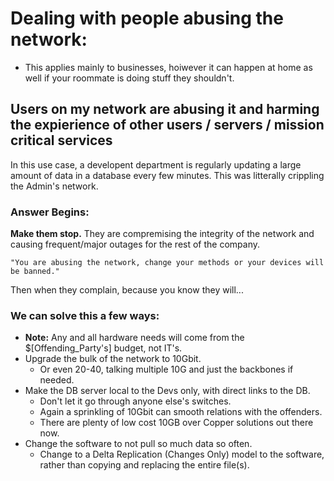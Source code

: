 # Dealing with people abusing the network:

- This applies mainly to businesses, hoiwever it can happen at home as well if your roommate is doing stuff they shouldn't.

## Users on my network are abusing it and harming the expierience of other users / servers / mission critical services

In this use case, a developent department is regularly updating a large amount of data in a database every few minutes. This was litterally crippling the Admin's network.

### Answer Begins:

**Make them stop.** They are compremising the integrity of the network and causing frequent/major outages for the rest of the company.

    "You are abusing the network, change your methods or your devices will be banned."

Then when they complain, because you know they will...

### We can solve this a few ways:

- **Note:** Any and all hardware needs will come from the \$[Offending_Party's] budget, not IT's.
- Upgrade the bulk of the network to 10Gbit.
  - Or even 20-40, talking multiple 10G and just the backbones if needed.
- Make the DB server local to the Devs only, with direct links to the DB.
  - Don't let it go through anyone else's switches.
  - Again a sprinkling of 10Gbit can smooth relations with the offenders.
  - There are plenty of low cost 10GB over Copper solutions out there now.
- Change the software to not pull so much data so often.
  - Change to a Delta Replication (Changes Only) model to the software, rather than copying and replacing the entire file(s).
